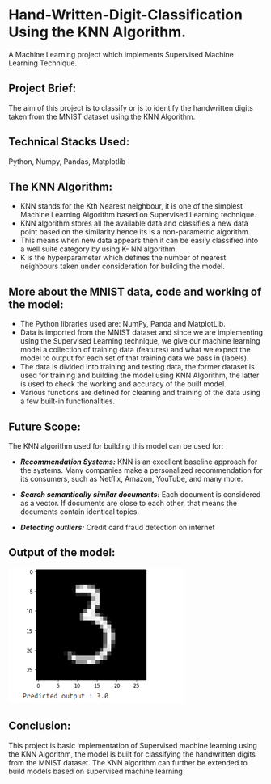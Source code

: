 # Hand-Written-Digit-Classification Using the KNN Algorithm.
A Machine Learning project which implements Supervised Machine Learning Technique.

## Project Brief:
The aim of this project is to classify or is to identify the handwritten digits taken from the MNIST dataset using the KNN Algorithm.

## Technical Stacks Used:
Python, Numpy, Pandas, Matplotlib 

## The KNN Algorithm:
* KNN stands for the Kth Nearest neighbour, it is one of the simplest Machine Learning Algorithm based on Supervised Learning technique.
* KNN algorithm stores all the available data and classifies a new data point based on the similarity hence its is a non-parametric algorithm.
* This means when new data appears then it can be easily classified into a well suite category by using K- NN algorithm. 
* K is the hyperparameter which defines the number of nearest neighbours taken under consideration for building the model.

## More about the MNIST data, code and working of the model:
* The Python libraries used are: NumPy, Panda and MatplotLib.
* Data is imported from the MNIST dataset and since we are implementing using the Supervised Learning technique, we give our machine learning model a collection of training data (features) and what we expect the model to output for each set of that training data we pass in (labels).
* The data is divided into training and testing data, the former dataset is used for training and building the model using KNN Algorithm, the latter is used to check the working and accuracy of the built model.
* Various functions are defined for cleaning and training of the data using a few built-in functionalities. 

## Future Scope:
 The KNN algorithm used for building this model can be used for: 
* ***Recommendation Systems:***
   KNN is an excellent baseline approach for the systems. 
   Many companies make a personalized recommendation for its consumers, such as Netflix, Amazon, YouTube, and many more.
   
* ***Search semantically similar documents:***
   Each document is considered as a vector. If documents are close to each other, that means the documents contain identical topics.
   
* ***Detecting outliers:***
    Credit card fraud detection on internet 
    
    
## Output of the model:
<img src ="https://github.com/sai-pallavi-2003/Hand-Written-Digit-Classification/blob/main/Screenshot%20(877).png">

## Conclusion:

This project is basic implementation of Supervised machine learning using the KNN Algorithm, the model is built for classifying the handwritten digits from the MNIST dataset. The KNN algorithm can further be extended to build models based on supervised machine learning 


